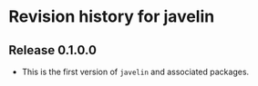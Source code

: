 # Revision history for javelin

## Release 0.1.0.0

* This is the first version of `javelin` and associated packages.
